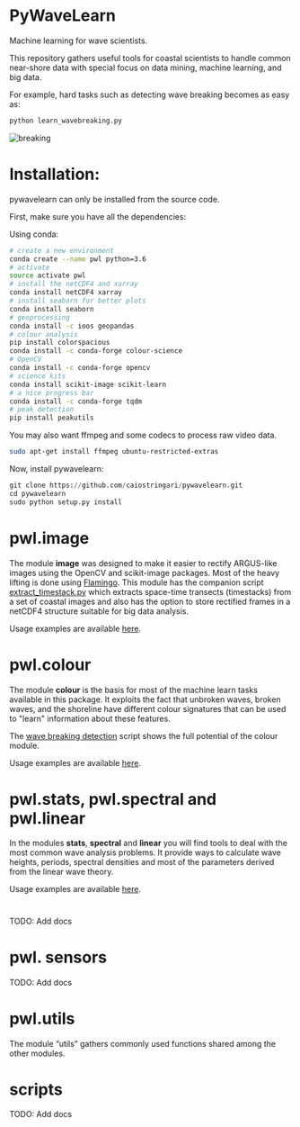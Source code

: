 # PyWaveLearn
Machine learning for wave scientists.

This repository gathers useful tools for coastal scientists to handle common near-shore data with special focus on data mining,  machine learning, and big data.

For example, hard tasks such as detecting wave breaking becomes as easy as:

```bash
python learn_wavebreaking.py
```

![breaking](doc/image/predict_wavebreaking.gif)


# Installation:

pywavelearn can only be installed from the source code.

First, make sure you have all the dependencies:

Using conda:
```bash
# create a new environment
conda create --name pwl python=3.6
# activate
source activate pwl
# install the netCDF4 and xarray
conda install netCDF4 xarray
# install seaborn for better plots
conda install seaborn
# geoprocessing
conda install -c ioos geopandas
# colour analysis
pip install colorspacious
conda install -c conda-forge colour-science
# OpenCV
conda install -c conda-forge opencv
# science kits
conda install scikit-image scikit-learn
# a nice progress bar
conda install -c conda-forge tqdm
# peak detection
pip install peakutils
```

You may also want ffmpeg and some codecs to process raw video data.
```bash
sudo apt-get install ffmpeg ubuntu-restricted-extras
```

Now, install pywavelearn:

```python
git clone https://github.com/caiostringari/pywavelearn.git
cd pywavelearn
sudo python setup.py install
```

# pwl.image
The module **image** was designed to make it easier to rectify ARGUS-like
images using the OpenCV and scikit-image packages. Most of the heavy lifting is
done using [Flamingo](http://flamingo-image.readthedocs.io/). This module has
the companion script [extract_timestack.py](scripts/extract_timestack.py) which
extracts space-time transects (timestacks) from a set of coastal images and also
has the option to store rectified frames in a netCDF4 structure suitable for big
data analysis.

Usage examples are available [here](doc/pwl_image.md).

# pwl.colour
The module **colour** is the basis for most of the machine learn tasks available
in this package. It exploits the fact that unbroken waves, broken waves, and
the shoreline have different colour signatures that can be used to "learn"
information about these features.

The [wave breaking detection](scripts/learn_wavebreaking) script shows the full
potential of the colour module.

Usage examples are available [here](doc/pwl_colour.md).


# pwl.stats, pwl.spectral and pwl.linear

In the modules **stats**, **spectral** and **linear** you will find tools to
deal with the most common wave analysis problems. It provide ways to calculate
wave heights, periods, spectral densities and most of the parameters derived
from the linear wave theory.

Usage examples are available [here](doc/stats_spectral_and_linear.md).




#
TODO: Add docs

# pwl. sensors
TODO: Add docs

# pwl.utils
The module “utils” gathers commonly used  functions shared among the other modules.

# scripts
TODO: Add docs
